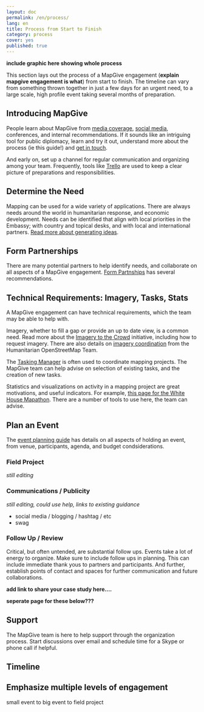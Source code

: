 ```yaml
---
layout: doc
permalink: /en/process/
lang: en
title: Process from Start to Finish
category: process
cover: yes
published: true
---
```


__include graphic here showing whole process__

This section lays out the process of a MapGive engagement (__explain mapgive engagement is what__) from start to finish. The timeline can vary from something thrown together in just a few days for an urgent need, to a large scale, high profile event taking several months of preparation.

## Introducing MapGive

People learn about MapGive from [media coverage](http://mapgive.state.gov/mapgive-in-the-news/), [social media](https://twitter.com/mapgive), conferences, and internal recommendations. If it sounds like an intriguing tool for public diplomacy, learn and try it out, understand more about the process (ie this guide!) and [get in touch]({{site.baseurl}}/en/resources/contact/).

And early on, set up a channel for regular communication and organizing among your team. Frequently, tools like [Trello](https://trello.com/) are used to keep a clear picture of preparations and responsibilities.

## Determine the Need

Mapping can be used for a wide variety of applications. There are always needs around the world in humanitarian response, and economic development. Needs can be identified that align with local priorities in the Embassy; with country and topical desks, and with local and international partners. [Read more about generating ideas]({{site.baseurl}}/en/process/ideas/).

## Form Partnerships

There are many potential partners to help identify needs, and collaborate on all aspects of a MapGive engagement. [Form Partnships](/en/process/partners) has several recommendations.

## Technical Requirements: Imagery, Tasks, Stats

A MapGive engagement can have technical requirements, which the team may be able to help with.

Imagery, whether to fill a gap or provide an up to date view, is a common need. Read more about the [Imagery to the Crowd](http://mapgive.state.gov/ittc/) initiative, including how to request imagery. There are also details on [imagery coordination](http://wiki.openstreetmap.org/wiki/HOT_activation#Imagery_Coordination) from the Humanitarian OpenStreetMap Team.

The [Tasking Manager](http://mapgive.state.gov/learn-to-map/#step-3) is often used to coordinate mapping projects. The MapGive team can help advise on selection of existing tasks, and the creation of new tasks.

Statistics and visualizations on activity in a mapping project are great motivations, and useful indicators. For example, [this page for the White House Mapathon](http://mapgive.state.gov/whmapathon/results/). There are a number of tools to use here, the team can advise.

## Plan an Event 

The [event planning guide]({{site.baseurl}}/en/process/event-planning/) has details on all aspects of holding an event, from venue, participants, agenda, and budget condsiderations.

### Field Project

_still editing_

### Communications / Publicity

_still editing, could use help, links to existing guidance_

* social media / blogging / hashtag / etc
* swag

### Follow Up / Review

Critical, but often untended, are substantial follow ups. Events take a lot of energy to organize. Make sure to include follow ups in planning. This can include immediate thank yous to partners and participants. And further, establish points of contact and spaces for further communication and future collaborations.

__add link to share your case study here....__



__seperate page for these below???__

## Support

The MapGive team is here to help support through the organization process. Start discussions over email and schedule time for a Skype or phone call if helpful.

## Timeline



## Emphasize multiple levels of engagement

small event to big event to field project
